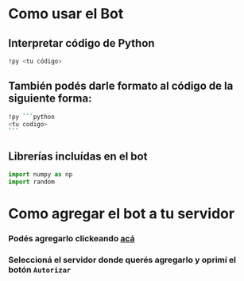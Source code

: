 # Como usar el Bot

## Interpretar código de Python

```bash
!py <tu código>
```

## También podés darle formato al código de la siguiente forma:

```bash
!py ```python
<tu codigo>
```                ㅤ
```

## Librerías incluídas en el bot
```python
import numpy as np
import random
```

# Como agregar el bot a tu servidor

### Podés agregarlo clickeando [acá](https://discord.com/oauth2/authorize?client_id=860572737202290759&permissions=0&scope=bot)​
### Seleccioná el servidor donde querés agregarlo y oprimí el botón `Autorizar`

